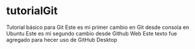 # tutorialGit
Tutorial básico para Git
Este es mi primer cambio en Git desde consola en Ubuntu
Este es mi segundo cambio desde Github Web
Este texto fue agregado para hecer uso de GitHub Desktop
